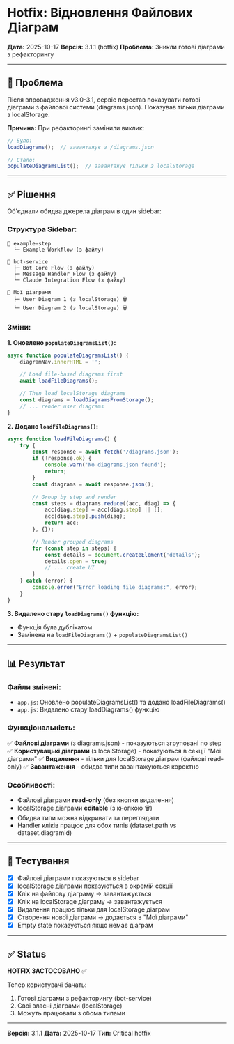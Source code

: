 # Hotfix: Відновлення Файлових Діаграм

**Дата:** 2025-10-17
**Версія:** 3.1.1 (hotfix)
**Проблема:** Зникли готові діаграми з рефакторингу

---

## 🐛 Проблема

Після впровадження v3.0-3.1, сервіс перестав показувати готові діаграми з файлової системи (diagrams.json). Показував тільки діаграми з localStorage.

**Причина:**
При рефакторингі замінили виклик:
```javascript
// Було:
loadDiagrams();  // завантажує з /diagrams.json

// Стало:
populateDiagramsList();  // завантажує тільки з localStorage
```

---

## ✅ Рішення

Об'єднали обидва джерела діаграм в один sidebar:

### Структура Sidebar:
```
📁 example-step
  └─ Example Workflow (з файлу)

📁 bot-service
  ├─ Bot Core Flow (з файлу)
  ├─ Message Handler Flow (з файлу)
  └─ Claude Integration Flow (з файлу)

📁 Мої діаграми
  ├─ User Diagram 1 (з localStorage) 🗑️
  └─ User Diagram 2 (з localStorage) 🗑️
```

### Зміни:

**1. Оновлено `populateDiagramsList()`:**
```javascript
async function populateDiagramsList() {
    diagramNav.innerHTML = '';

    // Load file-based diagrams first
    await loadFileDiagrams();

    // Then load localStorage diagrams
    const diagrams = loadDiagramsFromStorage();
    // ... render user diagrams
}
```

**2. Додано `loadFileDiagrams()`:**
```javascript
async function loadFileDiagrams() {
    try {
        const response = await fetch('/diagrams.json');
        if (!response.ok) {
            console.warn('No diagrams.json found');
            return;
        }
        const diagrams = await response.json();

        // Group by step and render
        const steps = diagrams.reduce((acc, diag) => {
            acc[diag.step] = acc[diag.step] || [];
            acc[diag.step].push(diag);
            return acc;
        }, {});

        // Render grouped diagrams
        for (const step in steps) {
            const details = document.createElement('details');
            details.open = true;
            // ... create UI
        }
    } catch (error) {
        console.error("Error loading file diagrams:", error);
    }
}
```

**3. Видалено стару `loadDiagrams()` функцію:**
- Функція була дублікатом
- Замінена на `loadFileDiagrams()` + `populateDiagramsList()`

---

## 📊 Результат

### Файли змінені:
- `app.js`: Оновлено populateDiagramsList() та додано loadFileDiagrams()
- `app.js`: Видалено стару loadDiagrams() функцію

### Функціональність:
✅ **Файлові діаграми** (з diagrams.json) - показуються згруповані по step
✅ **Користувацькі діаграми** (з localStorage) - показуються в секції "Мої діаграми"
✅ **Видалення** - тільки для localStorage діаграм (файлові read-only)
✅ **Завантаження** - обидва типи завантажуються коректно

### Особливості:
- Файлові діаграми **read-only** (без кнопки видалення)
- localStorage діаграми **editable** (з кнопкою 🗑️)
- Обидва типи можна відкривати та переглядати
- Handler кліків працює для обох типів (dataset.path vs dataset.diagramId)

---

## 🧪 Тестування

- [x] Файлові діаграми показуються в sidebar
- [x] localStorage діаграми показуються в окремій секції
- [x] Клік на файлову діаграму → завантажується
- [x] Клік на localStorage діаграму → завантажується
- [x] Видалення працює тільки для localStorage діаграм
- [x] Створення нової діаграми → додається в "Мої діаграми"
- [x] Empty state показується якщо немає діаграм

---

## ✅ Status

**HOTFIX ЗАСТОСОВАНО** ✅

Тепер користувачі бачать:
1. Готові діаграми з рефакторингу (bot-service)
2. Свої власні діаграми (localStorage)
3. Можуть працювати з обома типами

---

**Версія:** 3.1.1
**Дата:** 2025-10-17
**Тип:** Critical hotfix
